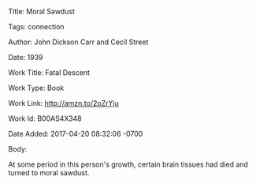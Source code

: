 Title:  Moral Sawdust

Tags:   connection

Author: John Dickson Carr and Cecil Street

Date:   1939

Work Title: Fatal Descent

Work Type: Book

Work Link: http://amzn.to/2oZrYju

Work Id: B00AS4X348

Date Added: 2017-04-20 08:32:06 -0700

Body: 

At some period in this person's growth, certain brain tissues had died and turned to moral sawdust.

